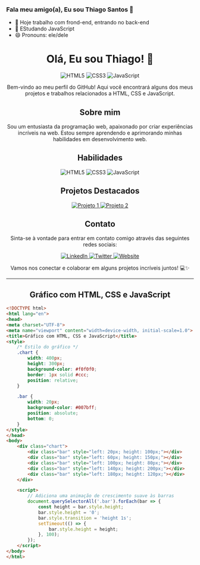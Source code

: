 ### Fala meu amigo(a), Eu sou Thiago Santos 👋

- 🔭 Hoje trabalho com frond-end, entrando no back-end
- 🌱 EStudando JavaScript
- 😄 Pronouns: ele/dele

<h1 align="center">Olá, Eu sou Thiago! 👋</h1>

<p align="center">
  <img src="https://img.shields.io/badge/HTML5-E34F26?style=for-the-badge&logo=html5&logoColor=white" alt="HTML5">
  <img src="https://img.shields.io/badge/CSS3-1572B6?style=for-the-badge&logo=css3&logoColor=white" alt="CSS3">
  <img src="https://img.shields.io/badge/JavaScript-F7DF1E?style=for-the-badge&logo=javascript&logoColor=black" alt="JavaScript">
</p>

<p align="center">Bem-vindo ao meu perfil do GitHub! Aqui você encontrará alguns dos meus projetos e trabalhos relacionados a HTML, CSS e JavaScript.</p>

<h2 align="center">Sobre mim</h2>

<p align="center">Sou um entusiasta da programação web, apaixonado por criar experiências incríveis na web. Estou sempre aprendendo e aprimorando minhas habilidades em desenvolvimento web.</p>

<h2 align="center">Habilidades</h2>

<p align="center">
  <img src="https://img.shields.io/badge/HTML5-E34F26?style=for-the-badge&logo=html5&logoColor=white" alt="HTML5">
  <img src="https://img.shields.io/badge/CSS3-1572B6?style=for-the-badge&logo=css3&logoColor=white" alt="CSS3">
  <img src="https://img.shields.io/badge/JavaScript-F7DF1E?style=for-the-badge&logo=javascript&logoColor=black" alt="JavaScript">
</p>

<h2 align="center">Projetos Destacados</h2>

<p align="center">
  <a href="link-para-o-projeto-1">
    <img src="https://img.shields.io/badge/Projeto%201-000000?style=for-the-badge&logo=github&logoColor=white" alt="Projeto 1">
  </a>
  <a href="link-para-o-projeto-2">
    <img src="https://img.shields.io/badge/Projeto%202-000000?style=for-the-badge&logo=github&logoColor=white" alt="Projeto 2">
  </a>
</p>

<h2 align="center">Contato</h2>

<p align="center">Sinta-se à vontade para entrar em contato comigo através das seguintes redes sociais:</p>

<p align="center">
  <a href="link-para-o-seu-linkedin">
    <img src="https://img.shields.io/badge/LinkedIn-0077B5?style=for-the-badge&logo=linkedin&logoColor=white" alt="LinkedIn">
  </a>
  <a href="link-para-o-seu-twitter">
    <img src="https://img.shields.io/badge/Twitter-1DA1F2?style=for-the-badge&logo=twitter&logoColor=white" alt="Twitter">
  </a>
  <a href="link-para-o-seu-website">
    <img src="https://img.shields.io/badge/Website-000000?style=for-the-badge&logo=react&logoColor=white" alt="Website">
  </a>
</p>

<p align="center">Vamos nos conectar e colaborar em alguns projetos incríveis juntos! 💻✨</p>

---

<h2 align="center">Gráfico com HTML, CSS e JavaScript</h2>

```html
<!DOCTYPE html>
<html lang="en">
<head>
<meta charset="UTF-8">
<meta name="viewport" content="width=device-width, initial-scale=1.0">
<title>Gráfico com HTML, CSS e JavaScript</title>
<style>
    /* Estilo do gráfico */
    .chart {
        width: 400px;
        height: 300px;
        background-color: #f0f0f0;
        border: 1px solid #ccc;
        position: relative;
    }

    .bar {
        width: 20px;
        background-color: #007bff;
        position: absolute;
        bottom: 0;
    }
</style>
</head>
<body>
    <div class="chart">
        <div class="bar" style="left: 20px; height: 100px;"></div>
        <div class="bar" style="left: 60px; height: 150px;"></div>
        <div class="bar" style="left: 100px; height: 80px;"></div>
        <div class="bar" style="left: 140px; height: 200px;"></div>
        <div class="bar" style="left: 180px; height: 120px;"></div>
    </div>

    <script>
        // Adiciona uma animação de crescimento suave às barras
        document.querySelectorAll('.bar').forEach(bar => {
            const height = bar.style.height;
            bar.style.height = '0';
            bar.style.transition = 'height 1s';
            setTimeout(() => {
                bar.style.height = height;
            }, 100);
        });
    </script>
</body>
</html>

